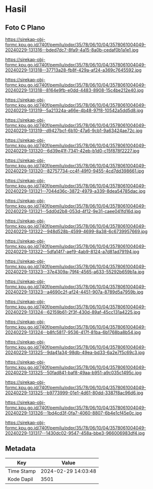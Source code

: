 # Hasil

## Foto C Plano

https://sirekap-obj-formc.kpu.go.id/740f/pemilu/pdpr/35/78/06/10/04/3578061004049-20240229-131316--bded7dc7-8fa9-4a15-8a0b-cedaf0b1a1e1.jpg

https://sirekap-obj-formc.kpu.go.id/740f/pemilu/pdpr/35/78/06/10/04/3578061004049-20240229-131318--37713a28-fb8f-429a-af24-a369c7645592.jpg

https://sirekap-obj-formc.kpu.go.id/740f/pemilu/pdpr/35/78/06/10/04/3578061004049-20240229-131318--8164e9fb-e0dd-4483-8908-15c4be212e40.jpg

https://sirekap-obj-formc.kpu.go.id/740f/pemilu/pdpr/35/78/06/10/04/3578061004049-20240229-131319--5a21324a-a66e-4b48-97f8-10542a5dd5d8.jpg

https://sirekap-obj-formc.kpu.go.id/740f/pemilu/pdpr/35/78/06/10/04/3578061004049-20240229-131319--d9427bcf-6b10-47a6-9cb1-9a63424ae72c.jpg

https://sirekap-obj-formc.kpu.go.id/740f/pemilu/pdpr/35/78/06/10/04/3578061004049-20240229-131320--6d39e41f-7341-42eb-b1d0-c15f878f2227.jpg

https://sirekap-obj-formc.kpu.go.id/740f/pemilu/pdpr/35/78/06/10/04/3578061004049-20240229-131320--82757734-cc4f-49f0-9455-4cd7dd398661.jpg

https://sirekap-obj-formc.kpu.go.id/740f/pemilu/pdpr/35/78/06/10/04/3578061004049-20240229-131321--7044d36c-3872-4979-a339-8dea54785dac.jpg

https://sirekap-obj-formc.kpu.go.id/740f/pemilu/pdpr/35/78/06/10/04/3578061004049-20240229-131321--5dd0d2b8-053d-4f12-9e31-caee041fd16d.jpg

https://sirekap-obj-formc.kpu.go.id/740f/pemilu/pdpr/35/78/06/10/04/3578061004049-20240229-131322--948d528b-4599-4699-8a38-6c6739957669.jpg

https://sirekap-obj-formc.kpu.go.id/740f/pemilu/pdpr/35/78/06/10/04/3578061004049-20240229-131322--5dfa14f7-aef9-4ab9-8124-a7d81ad79194.jpg

https://sirekap-obj-formc.kpu.go.id/740f/pemilu/pdpr/35/78/06/10/04/3578061004049-20240229-131323--37e4309a-79f4-4565-a633-55292b659b1a.jpg

https://sirekap-obj-formc.kpu.go.id/740f/pemilu/pdpr/35/78/06/10/04/3578061004049-20240229-131323--a4690c2f-af24-4451-907a-8789d5a7959b.jpg

https://sirekap-obj-formc.kpu.go.id/740f/pemilu/pdpr/35/78/06/10/04/3578061004049-20240229-131324--62159b61-2f3f-430d-89af-45cc131a4225.jpg

https://sirekap-obj-formc.kpu.go.id/740f/pemilu/pdpr/35/78/06/10/04/3578061004049-20240229-131324--b8fc5817-9536-417f-81ba-6b1768ba8b54.jpg

https://sirekap-obj-formc.kpu.go.id/740f/pemilu/pdpr/35/78/06/10/04/3578061004049-20240229-131325--9da41a34-98db-49ea-bd33-6a2e7f5c69c3.jpg

https://sirekap-obj-formc.kpu.go.id/740f/pemilu/pdpr/35/78/06/10/04/3578061004049-20240229-131325--50fad841-baf8-49aa-b951-a9c035c1495c.jpg

https://sirekap-obj-formc.kpu.go.id/740f/pemilu/pdpr/35/78/06/10/04/3578061004049-20240229-131325--b9773999-01e1-4d61-80dd-3387f8ac96d6.jpg

https://sirekap-obj-formc.kpu.go.id/740f/pemilu/pdpr/35/78/06/10/04/3578061004049-20240229-131326--1bd4cd3f-0fa7-4060-8807-6b4e1cf45e0c.jpg

https://sirekap-obj-formc.kpu.go.id/740f/pemilu/pdpr/35/78/06/10/04/3578061004049-20240229-131317--1430dc02-9547-458a-bbe3-966006983df4.jpg


## Metadata

| Key        | Value               |
| ---------- | ------------------- |
| Time Stamp | 2024-02-29 14:03:48 |
| Kode Dapil | 3501                |




